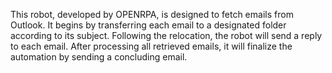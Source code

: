 This robot, developed by OPENRPA, is designed to fetch emails from Outlook. It begins by transferring each email to a designated folder according to its subject. Following the relocation, the robot will send a reply to each email. After processing all retrieved emails, it will finalize the automation by sending a concluding email.
